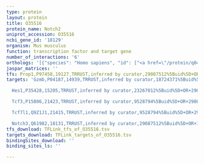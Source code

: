 ```yaml
---
type: protein
layout: protein
title: O35516
protein_name: Notch2
uniprot_accession: O35516
ncbi_gene_id: '18129'
organism: Mus musculus
function: transcription factor and target gene
number_of_interactions: '6'
orthologs: '[{"species": "Homo sapiens", "id": ["<a href=\"/protein/q04721\">Q04721</a>"]}, {"species": "Rattus norvegicus", "id": ["<a href=\"/protein/g3v8g9\">G3V8G9</a>"]}, {"species": "Danio rerio", "id": ["<a href=\"/protein/f1rch4\">F1RCH4</a>"]}, {"species": "Drosophila melanogaster", "id": ["<a href=\"/protein/p07207\">P07207</a>"]}]'
jaspar_matrices: ''
tfs: Prop1,P97458,19127,TRRUST,inferred by curator,29087512%5Buid%5D+OR+14732396%5Buid%5D,Yes
targets: 'Gzmb,P04187,14939,TRRUST,inferred by curator,18724371%5Buid%5D+OR+29087512%5Buid%5D,Yes

  Hes1,P35428,15205,TRRUST,inferred by curator,23267012%5Buid%5D+OR+29087512%5Buid%5D,Yes

  Tcf3,P15806,21423,TRRUST,inferred by curator,9528794%5Buid%5D+OR+29087512%5Buid%5D,Yes

  Tcf7l1,Q9Z1J1,21415,TRRUST,inferred by curator,9528794%5Buid%5D+OR+29087512%5Buid%5D,Yes

  Notch3,Q61982,18131,TRRUST,inferred by curator,29087512%5Buid%5D+OR+18155189%5Buid%5D,Yes'
tfs_download: TFLink_tfs_of_O35516.tsv
targets_download: TFLink_targets_of_O35516.tsv
bindingSites_download: ''
binding_sites_ls: ''

---
```

